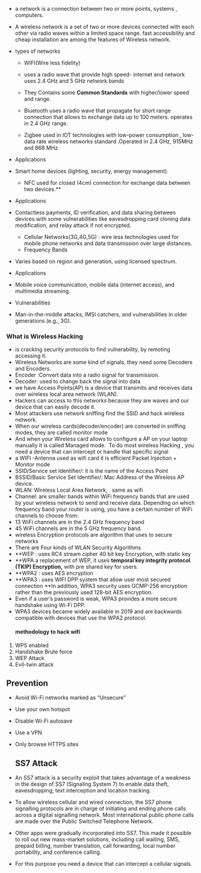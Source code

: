 - a network is a connection between two or more points, systems , computers.
- A wireless network is a set of two or more devices connected with each other via radio waves within a limited space range. fast accessibility and cheap installation are among the features of Wireless network.
- types of networks 
     - WIFI(Wire less fidelity)
     - uses a radio wave that provide high speed- internet and network uses 2.4 GHz and 5 GHz network bands
    - They Contains some **Common Standards** with higher/lower speed and range.

	- Bluetooth uses a radio wave that propagate for short range connection that allows to exchange data up to 100 meters. operates in 2.4 GHz range.

	- Zigbee used in IOT technologies with low-power consumption , low-data rate wireless networks standard .Operated in 2.4 GHz, 915MHz and 868 MHz 
- Applications
- Smart home devices (lighting, security, energy management).
    
	- NFC used for closed (4cm) connection for exchange data between two devices.**
- Applications
- Contactless payments, ID verification, and data sharing between devices.with  some vulnerabilities like eavesdropping card cloning data modification, and relay attack if not encrypted.

	- Cellular Networks(3G,4G,5G) : wire less technologies used for mobile phone networks and data transmission over large distances.
	- Frequency Bands
- Varies based on region and generation, using licensed spectrum.
- Applications
- Mobile voice communication, mobile data (internet access), and multimedia streaming.
- Vulnerabilities
- Man-in-the-middle attacks, IMSI catchers, and vulnerabilities in older generations (e.g., 3G).

### What is Wireless Hacking

- is cracking security protocols to find vulnerability, by remoting accessing it. 
- Wireless Networks are some kind of signals, they need some Decoders and Encoders.
- Encoder :Convert data into a radio signal for transmission.
- Decoder: used to change back the signal into data
- we have Access Points(AP) is a device that transmits and receives data over wireless local area network (WLAN).
- Hackers can access to this networks because they are waves and our device that can easily decode it.
- Most attackers use network sniffing find the SSID and hack wireless network.
- When our wireless cards(decoder/encoder) are converted in sniffing modes, they are called monitor mode
- And when your Wireless card allows to configure a AP on your laptop manually it is called Managed mode.
 To do most wireless Hacking , you need a device that can intercept or handle that specific signal
-  a WIFI -Antenna used as wifi card it is efficient Packet Injection + Monitor mode
- SSID/Service set Identifier/: it is the name of the Access Point
- BSSID/Basic Service Set Identifier/: Mac Address of the Wireless AP device.
- WLAN: Wireless Local Area Network,   same as wifi
- Channel: are smaller bands within WiFi frequency bands that are used by your wireless network to send and receive data. Depending on which frequency band your router is using, you have a certain number of WiFi channels to choose from:
- 13 WiFi channels are in the 2.4 GHz frequency band
- 45 WiFi channels are in the 5 GHz frequency band.
- wireless Encryption protocols are algorithm that uses to secure networks
- There are Four kinds of WLAN Security Algorithms
- **WEP : uses RC4 stream cipher 40 bit  key Encryption, with static key 
- **WPA a replacement of WEP, it uses **temporal key integrity protocol (TKIP) Encryption,** with pre shared key for users.
- **WPA2 : uses AES encryption 
- **WPA3 : uses WIFI DPP system that allow user most secured connection **In addition, WPA3 security uses GCMP-256 encryption rather than the previously used 128-bit AES encryption.
- Even if a user’s password is weak, WPA3 provides a more secure handshake using Wi-Fi DPP.
- WPA3 devices became widely available in 2019 and are backwards compatible with devices that use the WPA2 protocol.
    #### methodology to hack wifi
1. WPS enabled
2. Handshake Brute force
3. WEP Attack
4. Evil-twin attack
## Prevention

- Avoid Wi-Fi networks marked as “Unsecure”
- Use your own hotspot
- Disable Wi-Fi autosave 
- Use a VPN
- Only browse HTTPS sites

    ## SS7 Attack
- An SS7 attack is a security exploit that takes advantage of a weakness in the design of SS7 (Signaling System 7) to enable data theft, eavesdropping, text interception and location tracking.
    
- To allow wireless cellular and wired connection, the SS7 phone signalling protocols are in charge of initiating and ending phone calls across a digital signalling network. Most international public phone calls are made over the Public Switched Telephone Network.
    
- Other apps were gradually incorporated into SS7. This made it possible to roll out new mass-market solutions, including call waiting, SMS, prepaid billing, number translation, call forwarding, local number portability, and conference calling.
    
- For this purpose you need a device that can intercept a cellular signals.
    

